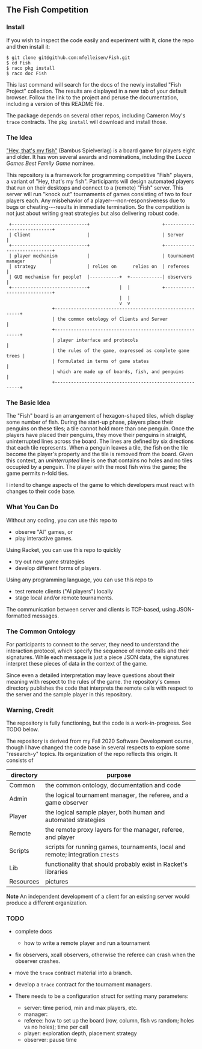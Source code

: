 ## The Fish Competition 

### Install

If you wish to inspect the code easily and experiment with it, clone the repo and then install it: 

```
$ git clone git@github.com:mfelleisen/Fish.git
$ cd Fish 
$ raco pkg install 
$ raco doc Fish 
```

This last command will search for the docs of the newly installed "Fish Project"
collection. The results are displayed in a new tab of your default browser. Follow the link
to the project and peruse the documentation, including a version of this README file. 

The package depends on several other repos, including Cameron Moy's `trace` contracts. The
`pkg install` will download and install those.


### The Idea 

["Hey, that's my fish"](https://boardgamegeek.com/boardgame/8203/hey-s-my-fish) (Bambus Spielverlag)
is a board game for players eight and older. It has won several awards and nominations, including the
_Lucca Games Best Family Game_ nominee.

This repository is a framework for programming competitive "Fish" players, a variant of "Hey, that's
my fish". Participants will design automated players that run on their desktops and connect to a
(remote) "Fish" server. This server will run "knock out" tournaments of games consisting of two to
four players each. Any misbehavior of a player---non-responsiveness due to bugs or cheating---results
in immediate termination. So the competition is not just about writing great strategies but also
delivering robust code.

```
 +----------------------------+                           +----------------------------+
 | Client                     |                           | Server                     |
 +----------------------------+                           +----------------------------+
 | player mechanism           |                           | tournament manager         |
 | strategy                   | relies on      relies on  | referees                   |
 | GUI mechanism for people?  |-----------+  +------------| observers                  |
 +----------------------------+           |  |            +----------------------------+
                                          |  |
                                          v  v
                 +---------------------------------------------------------+
                 | the common ontology of Clients and Server               |
                 +---------------------------------------------------------+
                 | player interface and protocols                          |
                 | the rules of the game, expressed as complete game trees |
                 | formulated in terms of game states                      |
                 | which are made up of boards, fish, and penguins         |
                 +---------------------------------------------------------+
```

### The Basic Idea

The "Fish" board is an arrangement of hexagon-shaped tiles, which display some number of fish.
During the start-up phase, players place their penguins on these tiles; a tile cannot hold more than
one penguin. Once the players have placed their penguins, they move their penguins in straight,
uninterrupted lines across the board. The lines are defined by six directions that each tile
represents. When a penguin leaves a tile, the fish on the tile become the player's property and the
tile is removed from the board. Given this context, an _uninterrupted_ line is one that contains no
holes and no tiles occupied by a penguin. The player with the most fish wins the game; the game
permits n-fold ties.

I intend to change aspects of the game to which developers must react with changes to their code
base.

### What You Can Do

Without any coding, you can use this repo to

- observe "AI" games, or
- play interactive games.

Using Racket, you can use this repo to quickly 

- try out new game strategies
- develop different forms of players.

Using any programming language, you can use this repo to

- test remote clients ("AI players") locally 
- stage local and/or remote tournaments. 

The communication between server and clients is TCP-based, using JSON-formatted messages.

### The Common Ontology

For participants to connect to the server, they need to understand the interaction protocol, which
specify the sequence of remote calls and their signatures.  While each message is just a piece JSON
data, the signatures interpret these pieces of data in the context of the game.

Since even a detailed interpretation may leave questions about their meaning with respect to the
rules of the game. the repository's `Common` directory publishes the code that interprets the remote
calls with respect to the server and the sample player in this repository.

### Warning, Credit 

The repository is fully functioning, but the code is a work-in-progress. See TODO below.

The repository is derived from my Fall 2020 Software Development course, though I have changed
the code base in several respects to explore some "research-y" topics. Its organization of the
repo reflects this origin. It consists of 

| directory   | purpose									      |
| ----------- | ----------------------------------------------------------------------------- |
| Common      | the common ontology, documentation and code 				      |
| Admin	      | the logical tournament manager, the referee, and a game observer 	      |
| Player      | the logical sample player, both human and automated strategies		      | 
| Remote      | the remote proxy layers for the manager, referee, and player 		      | 
| Scripts     | scripts for running games, tournaments, local and remote; integration `ITests`|
| Lib	      | functionality that should probably exist in Racket's libraries	 	      |
| Resources   | pictures      	   	  	   	    	     			      |


**Note** An independent development of a client for an existing server would produce a
different organization. 

### TODO

- complete docs
  - how to write a remote player and run a tournament 

- fix observers, xcall observers, otherwise the referee can crash when the observer crashes.

- move the `trace` contract material into a branch. 
- develop a `trace` contract for the tournament managers.

- There needs to be a configuration struct for setting many parameters: 
  - server: time period, min and max players, etc.
  - manager: 
  - referee: how to set up the board (row, column, fish vs random; holes vs no holes); time per call 
  - player: exploration depth, placement strategy 
  - observer: pause time

